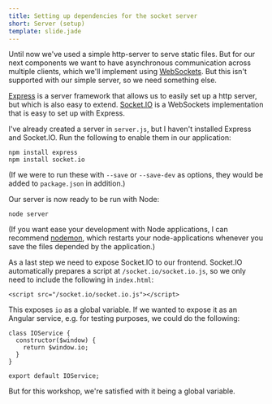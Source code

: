 ```yaml
---
title: Setting up dependencies for the socket server
short: Server (setup)
template: slide.jade
---
```


Until now we've used a simple http-server to serve static files. But for our next components we want to have asynchronous communication across multiple clients, which we'll implement using [WebSockets](https://developer.mozilla.org/en/docs/WebSockets). But this isn't supported with our simple server, so we need something else.

[Express](http://expressjs.com/) is a server framework that allows us to easily set up a http server, but which is also easy to extend. [Socket.IO](http://socket.io/) is a WebSockets implementation that is easy to set up with Express.

I've already created a server in ```server.js```, but I haven't installed Express and Socket.IO. Run the following to enable them in our application:

    npm install express
    npm install socket.io

(If we were to run these with ```--save``` or ```--save-dev``` as options, they would be added to ```package.json``` in addition.)

Our server is now ready to be run with Node:

    node server

(If you want ease your development with Node applications, I can recommend [nodemon](http://nodemon.io/), which restarts your node-applications whenever you save the files depended by the application.)

As a last step we need to expose Socket.IO to our frontend. Socket.IO automatically prepares a script at ```/socket.io/socket.io.js```, so we only need to include the following in ```index.html```:

    <script src="/socket.io/socket.io.js"></script>

This exposes ```io``` as a global variable. If we wanted to expose it as an Angular service, e.g. for testing purposes, we could do the following:

    class IOService {
      constructor($window) {
        return $window.io;
      }
    }

    export default IOService;

But for this workshop, we're satisfied with it being a global variable.